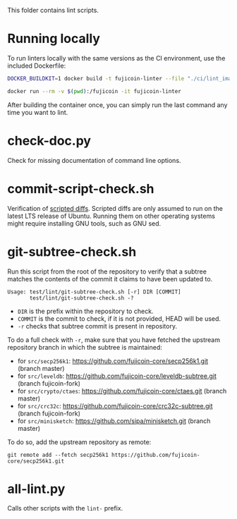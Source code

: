 This folder contains lint scripts.

Running locally
===============

To run linters locally with the same versions as the CI environment, use the included
Dockerfile:

```sh
DOCKER_BUILDKIT=1 docker build -t fujicoin-linter --file "./ci/lint_imagefile" ./

docker run --rm -v $(pwd):/fujicoin -it fujicoin-linter
```

After building the container once, you can simply run the last command any time you
want to lint.


check-doc.py
============
Check for missing documentation of command line options.

commit-script-check.sh
======================
Verification of [scripted diffs](/doc/developer-notes.md#scripted-diffs).
Scripted diffs are only assumed to run on the latest LTS release of Ubuntu. Running them on other operating systems
might require installing GNU tools, such as GNU sed.

git-subtree-check.sh
====================
Run this script from the root of the repository to verify that a subtree matches the contents of
the commit it claims to have been updated to.

```
Usage: test/lint/git-subtree-check.sh [-r] DIR [COMMIT]
       test/lint/git-subtree-check.sh -?
```

- `DIR` is the prefix within the repository to check.
- `COMMIT` is the commit to check, if it is not provided, HEAD will be used.
- `-r` checks that subtree commit is present in repository.

To do a full check with `-r`, make sure that you have fetched the upstream repository branch in which the subtree is
maintained:
* for `src/secp256k1`: https://github.com/fujicoin-core/secp256k1.git (branch master)
* for `src/leveldb`: https://github.com/fujicoin-core/leveldb-subtree.git (branch fujicoin-fork)
* for `src/crypto/ctaes`: https://github.com/fujicoin-core/ctaes.git (branch master)
* for `src/crc32c`: https://github.com/fujicoin-core/crc32c-subtree.git (branch fujicoin-fork)
* for `src/minisketch`: https://github.com/sipa/minisketch.git (branch master)

To do so, add the upstream repository as remote:

```
git remote add --fetch secp256k1 https://github.com/fujicoin-core/secp256k1.git
```

all-lint.py
===========
Calls other scripts with the `lint-` prefix.
